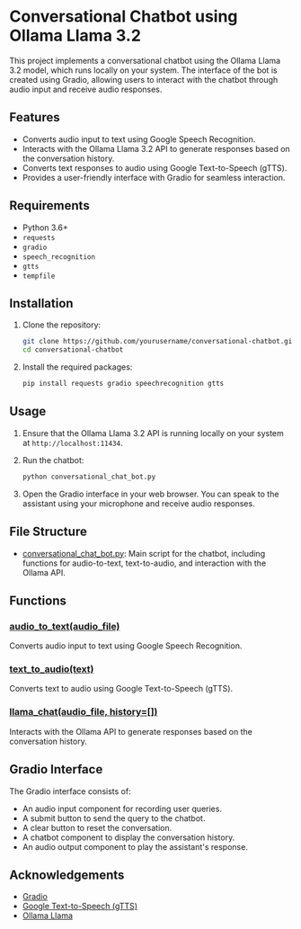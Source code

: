 # Conversational Chatbot using Ollama Llama 3.2

This project implements a conversational chatbot using the Ollama Llama 3.2 model, which runs locally on your system. The interface of the bot is created using Gradio, allowing users to interact with the chatbot through audio input and receive audio responses.

## Features

- Converts audio input to text using Google Speech Recognition.
- Interacts with the Ollama Llama 3.2 API to generate responses based on the conversation history.
- Converts text responses to audio using Google Text-to-Speech (gTTS).
- Provides a user-friendly interface with Gradio for seamless interaction.

## Requirements

- Python 3.6+
- `requests`
- `gradio`
- `speech_recognition`
- `gtts`
- `tempfile`

## Installation

1. Clone the repository:
    ```sh
    git clone https://github.com/yourusername/conversational-chatbot.git
    cd conversational-chatbot
    ```

2. Install the required packages:
    ```sh
    pip install requests gradio speechrecognition gtts
    ```

## Usage

1. Ensure that the Ollama Llama 3.2 API is running locally on your system at `http://localhost:11434`.

2. Run the chatbot:
    ```sh
    python conversational_chat_bot.py
    ```

3. Open the Gradio interface in your web browser. You can speak to the assistant using your microphone and receive audio responses.

## File Structure

- [conversational_chat_bot.py](http://_vscodecontentref_/0): Main script for the chatbot, including functions for audio-to-text, text-to-audio, and interaction with the Ollama API.

## Functions

### [audio_to_text(audio_file)](http://_vscodecontentref_/4)

Converts audio input to text using Google Speech Recognition.

### [text_to_audio(text)](http://_vscodecontentref_/5)

Converts text to audio using Google Text-to-Speech (gTTS).

### [llama_chat(audio_file, history=[])](http://_vscodecontentref_/6)

Interacts with the Ollama API to generate responses based on the conversation history.

## Gradio Interface

The Gradio interface consists of:

- An audio input component for recording user queries.
- A submit button to send the query to the chatbot.
- A clear button to reset the conversation.
- A chatbot component to display the conversation history.
- An audio output component to play the assistant's response.

## Acknowledgements

- [Gradio](https://gradio.app/)
- [Google Text-to-Speech (gTTS)](https://pypi.org/project/gTTS/)
- [Ollama Llama](https://ollama.com/)
